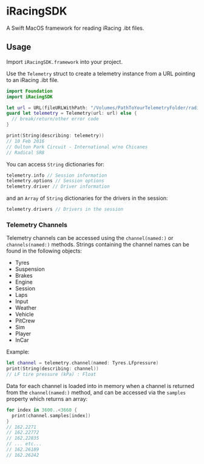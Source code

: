 # iRacingSDK
A Swift MacOS framework for reading iRacing .ibt files.

## Usage
Import `iRacingSDK.framework` into your project.

Use the `Telemetry` struct to create a telemetry instance from a URL pointing to an iRacing .ibt file.
```swift
import Foundation
import iRacingSDK

let url = URL(fileURLWithPath: "/Volumes/PathToYourTelemetryFolder/radical sr8_oulton intnochicane 2016-02-10 19-54-52.ibt")
guard let telemetry = Telemetry(url: url) else {
  // break/return/other error code
}

print(String(describing: telemetry))
// 10 Feb 2016
// Oulton Park Circuit - International w/no Chicanes
// Radical SR8
```
You can access `String` dictionaries for:
```swift
telemetry.info // Session information
telemetry.options // Session options
telemetry.driver // Driver information
```
and an `Array` of `String` dictionaries for the drivers in the session:
```swift
telemetry.drivers // Drivers in the session
```
### Telemetry Channels
Telemetry channels can be accessed using the `channel(named:)` or `channels(named:)` methods.
Strings containing the channel names can be found in the following objects:
- Tyres
- Suspension
- Brakes
- Engine
- Session
- Laps
- Input
- Weather
- Vehicle
- PitCrew
- Sim
- Player
- InCar

Example:
```swift
let channel = telemetry.channel(named: Tyres.LFpressure)
print(String(describing: channel))
// LF tire pressure (kPa) : Float
```
Data for each channel is loaded into in memory when a channel is returned from the `channel(named:)` method,
and can be accessed via the `samples` property which returns an array:
```swift
for index in 3600..<3660 {
  print(channel.samples[index])
}
// 162.2271
// 162.22772
// 162.22835
// ... etc...
// 162.26189
// 162.26242
```
